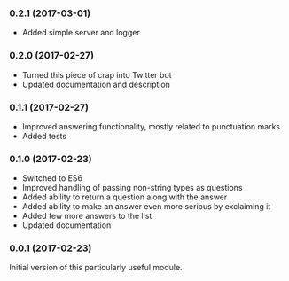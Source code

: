 ### 0.2.1 (2017-03-01)

- Added simple server and logger

### 0.2.0 (2017-02-27)

- Turned this piece of crap into Twitter bot
- Updated documentation and description

### 0.1.1 (2017-02-27)

- Improved answering functionality, mostly related to punctuation marks
- Added tests

### 0.1.0 (2017-02-23)

- Switched to ES6
- Improved handling of passing non-string types as questions
- Added ability to return a question along with the answer
- Added ability to make an answer even more serious by exclaiming it
- Added few more answers to the list
- Updated documentation

### 0.0.1 (2017-02-23)

Initial version of this particularly useful module.
